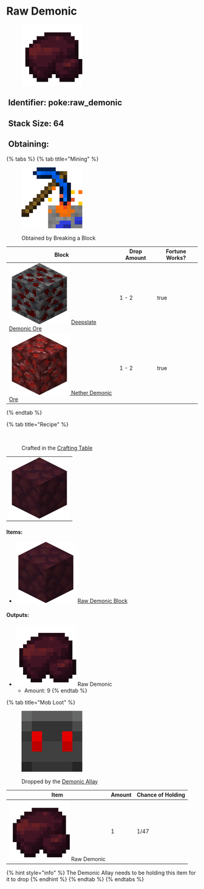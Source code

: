 # Raw Demonic

<figure><img src="https://github.com/ItsMePok/PFE/blob/wikiAssets/wikiMain/raw_demonic.png?raw=true" alt=""><figcaption></figcaption></figure>

## <img src="https://minecraft.wiki/images/Name_Tag_JE2_BE2.png?cbdc1" alt="" data-size="line"> Identifier: poke:raw\_demonic <a href="#identifier" id="identifier"></a>

## <img src="https://minecraft.wiki/images/Light_Gray_Bundle_JE1_BE1.png?b552e" alt="" data-size="line"> Stack Size: 64

## <img src="https://minecraft.wiki/images/thumb/Crafting_Table_JE4_BE3.png/150px-Crafting_Table_JE4_BE3.png?5767f" alt="" data-size="line"> Obtaining:

{% tabs %}
{% tab title="Mining" %}
<figure><img src="https://github.com/ItsMePok/PFE/blob/wikiAssets/MiscIcons/BlockBreak.png?raw=true" alt=""><figcaption><p>Obtained by Breaking a Block</p></figcaption></figure>

<table><thead><tr><th>Block</th><th>Drop Amount</th><th data-type="checkbox">Fortune Works?</th></tr></thead><tbody><tr><td><img src="https://github.com/ItsMePok/PFE/blob/wikiAssets/ore/DeepslateDemonicOre.png?raw=true" alt="Deepslate Demonic Ore." data-size="line"> <a href="../../blocks/ores/deepslate-ores/deepslate-demonic-ore.md">Deepslate Demonic Ore</a></td><td>1 - 2</td><td>true</td></tr><tr><td><img src="https://github.com/ItsMePok/PFE/blob/wikiAssets/ore/NetherDemonicOre.png?raw=true" alt="Nether Demonic Ore." data-size="line"><a href="../../blocks/ores/nether-ores/nether-demonic-ore.md"> Nether Demonic Ore</a></td><td>1 - 2</td><td>true</td></tr></tbody></table>
{% endtab %}

{% tab title="Recipe" %}
<figure><img src="https://minecraft.wiki/images/thumb/Crafting_Table_JE4_BE3.png/150px-Crafting_Table_JE4_BE3.png?5767f" alt=""><figcaption><p>Crafted in the <a href="https://minecraft.wiki/w/Crafting_Table">Crafting Table</a></p></figcaption></figure>

|                                                                                                                  |
| :--------------------------------------------------------------------------------------------------------------: |
| ![Raw Demonic Block.](https://github.com/ItsMePok/PFE/blob/wikiAssets/blockRenders/RawDemonicBlock.png?raw=true) |

#### Items:

* <img src="https://github.com/ItsMePok/PFE/blob/wikiAssets/blockRenders/RawDemonicBlock.png?raw=true" alt="Raw Demonic Block." data-size="line"> [Raw Demonic Block](../../blocks/raw-ore-blocks/block-of-raw-demonic.md)

#### Outputs:

* <img src="https://github.com/ItsMePok/PFE/blob/wikiAssets/wikiMain/raw_demonic.png?raw=true" alt="Raw Demonic." data-size="line"> Raw Demonic
  * Amount: 9
{% endtab %}

{% tab title="Mob Loot" %}
<figure><img src="https://github.com/ItsMePok/PFE/blob/wikiAssets/entity_icon/demonic_allay.png" alt=""><figcaption><p>Dropped by the <a href="../../mobs/hostile-mobs/demonic-allay.md">Demonic Allay</a></p></figcaption></figure>

| Item                                                                                                                                          | Amount | Chance of Holding |
| --------------------------------------------------------------------------------------------------------------------------------------------- | ------ | ----------------- |
| <img src="https://github.com/ItsMePok/PFE/blob/wikiAssets/wikiMain/raw_demonic.png?raw=true" alt="Raw Demonic." data-size="line"> Raw Demonic | 1      | 1/47              |

{% hint style="info" %}
The Demonic Allay needs to be holding this item for it to drop
{% endhint %}
{% endtab %}
{% endtabs %}
